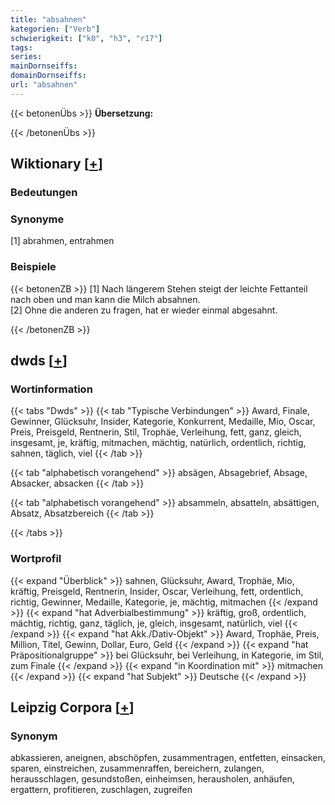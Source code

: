```yaml
---
title: "absahnen"
kategorien: ["Verb"]
schwierigkeit: ["k0", "h3", "r17"]
tags:
series:
mainDornseiffs:
domainDornseiffs:
url: "absahnen"
---
```


{{< betonenÜbs >}}
**Übersetzung:**  
  
{{< /betonenÜbs >}}

## Wiktionary [[+](https://de.wiktionary.org/wiki/absahnen)]

### Bedeutungen

### Synonyme
[1] abrahmen, entrahmen  

### Beispiele
{{< betonenZB >}}
[1] Nach längerem Stehen steigt der leichte Fettanteil nach oben und man kann die Milch absahnen.  
[2] Ohne die anderen zu fragen, hat er wieder einmal abgesahnt.  

{{< /betonenZB >}}


## dwds [[+](https://www.dwds.de/wb/absahnen)]

### Wortinformation
{{< tabs "Dwds" >}}
{{< tab "Typische Verbindungen" >}}
Award, Finale, Gewinner, Glücksuhr, Insider, Kategorie, Konkurrent, Medaille, Mio, Oscar, Preis, Preisgeld, Rentnerin, Stil, Trophäe, Verleihung, fett, ganz, gleich, insgesamt, je, kräftig, mitmachen, mächtig, natürlich, ordentlich, richtig, sahnen, täglich, viel
{{< /tab >}}

{{< tab "alphabetisch vorangehend" >}}
absägen, Absagebrief, Absage, Absacker, absacken
{{< /tab >}}

{{< tab "alphabetisch vorangehend" >}}
absammeln, absatteln, absättigen, Absatz, Absatzbereich
{{< /tab >}}

{{< /tabs >}}

### Wortprofil
{{< expand "Überblick" >}} sahnen, Glücksuhr, Award, Trophäe, Mio, kräftig, Preisgeld, Rentnerin, Insider, Oscar, Verleihung, fett, ordentlich, richtig, Gewinner, Medaille, Kategorie, je, mächtig, mitmachen {{< /expand >}}
{{< expand "hat Adverbialbestimmung" >}} kräftig, groß, ordentlich, mächtig, richtig, ganz, täglich, je, gleich, insgesamt, natürlich, viel {{< /expand >}}
{{< expand "hat Akk./Dativ-Objekt" >}} Award, Trophäe, Preis, Million, Titel, Gewinn, Dollar, Euro, Geld {{< /expand >}}
{{< expand "hat Präpositionalgruppe" >}} bei Glücksuhr, bei Verleihung, in Kategorie, im Stil, zum Finale {{< /expand >}}
{{< expand "in Koordination mit" >}} mitmachen {{< /expand >}}
{{< expand "hat Subjekt" >}} Deutsche {{< /expand >}}

## Leipzig Corpora [[+](https://corpora.uni-leipzig.de/en/res?word=absahnen&corpusId=deu_newscrawl-public_2018)]


### Synonym
abkassieren, aneignen, abschöpfen, zusammentragen, entfetten, einsacken, sparen, einstreichen, zusammenraffen, bereichern, zulangen, herausschlagen, gesundstoßen, einheimsen, herausholen, anhäufen, ergattern, profitieren, zuschlagen, zugreifen

